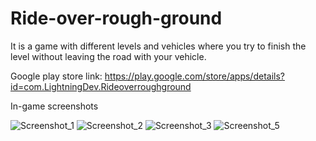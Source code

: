 # Ride-over-rough-ground

It is a game with different levels and vehicles where you try to finish the level without leaving the road with your vehicle.

Google play store link: https://play.google.com/store/apps/details?id=com.LightningDev.Rideoverroughground




In-game screenshots

![Screenshot_1](https://user-images.githubusercontent.com/86557293/168331222-feec2459-66a1-42ae-94ea-7c579d9b437c.png)
![Screenshot_2](https://user-images.githubusercontent.com/86557293/168331239-026d6b52-bb26-493d-bfdb-e7507f379c3c.png)
![Screenshot_3](https://user-images.githubusercontent.com/86557293/168331248-c0bb05c5-7537-4857-8b55-c32390a45712.png)
![Screenshot_5](https://user-images.githubusercontent.com/86557293/168331262-ecaf4876-2237-4eac-a5bc-0ea2fc946530.png)

